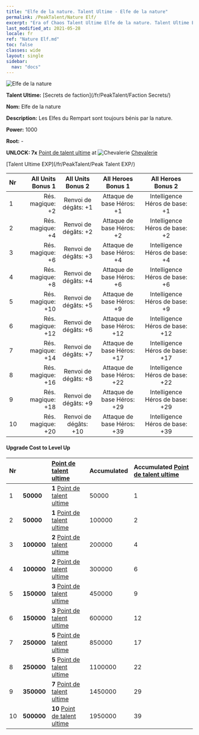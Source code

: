 ```yaml
---
title: "Elfe de la nature. Talent Ultime - Elfe de la nature"
permalink: /PeakTalent/Nature Elf/
excerpt: "Era of Chaos Talent Ultime Elfe de la nature. Talent Ultime Elfe de la nature. Elfe de la nature"
last_modified_at: 2021-05-28
locale: fr
ref: "Nature Elf.md"
toc: false
classes: wide
layout: single
sidebar:
  nav: "docs"
---
```


  ![Elfe de la nature](/images/pt/talent_3007.png)

  **Talent Ultime:** [Secrets de faction](/fr/PeakTalent/Faction Secrets/)

  **Nom:** Elfe de la nature

  **Description:** Les Elfes du Rempart sont toujours bénis par la nature.

  **Power:** 1000

  **Root:** -

  **UNLOCK: 7x** [Point de talent ultime](/ItemsFR/con_934/) at ![Chevalerie](/images/pt/talent_3006.png) [Chevalerie](/fr/PeakTalent/Chivalry/)

  [Talent Ultime EXP](/fr/PeakTalent/Peak Talent EXP/)

  | Nr | All Units Bonus 1 | All Units Bonus 2 | All Heroes Bonus 1 | All Heroes Bonus 2 |
  |:---|--------------:|:-------------:|:-------------:|:-------------:|
  | 1 | Rés. magique: +2 | Renvoi de dégâts: +1 | Attaque de base Héros: +1 | Intelligence Héros de base: +1 |
  | 2 | Rés. magique: +4 | Renvoi de dégâts: +2 | Attaque de base Héros: +2 | Intelligence Héros de base: +2 |
  | 3 | Rés. magique: +6 | Renvoi de dégâts: +3 | Attaque de base Héros: +4 | Intelligence Héros de base: +4 |
  | 4 | Rés. magique: +8 | Renvoi de dégâts: +4 | Attaque de base Héros: +6 | Intelligence Héros de base: +6 |
  | 5 | Rés. magique: +10 | Renvoi de dégâts: +5 | Attaque de base Héros: +9 | Intelligence Héros de base: +9 |
  | 6 | Rés. magique: +12 | Renvoi de dégâts: +6 | Attaque de base Héros: +12 | Intelligence Héros de base: +12 |
  | 7 | Rés. magique: +14 | Renvoi de dégâts: +7 | Attaque de base Héros: +17 | Intelligence Héros de base: +17 |
  | 8 | Rés. magique: +16 | Renvoi de dégâts: +8 | Attaque de base Héros: +22 | Intelligence Héros de base: +22 |
  | 9 | Rés. magique: +18 | Renvoi de dégâts: +9 | Attaque de base Héros: +29 | Intelligence Héros de base: +29 |
  | 10 | Rés. magique: +20 | Renvoi de dégâts: +10 | Attaque de base Héros: +39 | Intelligence Héros de base: +39 |


#### Upgrade Cost to Level Up

  | Nr | <i class="fas fa-coins"/> | [Point de talent ultime](/ItemsFR/con_934/) | Accumulated <i class="fas fa-coins"/> | Accumulated [Point de talent ultime](/ItemsFR/con_934/) |
  |:---|:--------------|:-------------|:-------------|:-------------|
  | 1 | **50000** | **1** [Point de talent ultime](/ItemsFR/con_934/) | 50000 | 1 |
  | 2 | **50000** | **1** [Point de talent ultime](/ItemsFR/con_934/) | 100000 | 2 |
  | 3 | **100000** | **2** [Point de talent ultime](/ItemsFR/con_934/) | 200000 | 4 |
  | 4 | **100000** | **2** [Point de talent ultime](/ItemsFR/con_934/) | 300000 | 6 |
  | 5 | **150000** | **3** [Point de talent ultime](/ItemsFR/con_934/) | 450000 | 9 |
  | 6 | **150000** | **3** [Point de talent ultime](/ItemsFR/con_934/) | 600000 | 12 |
  | 7 | **250000** | **5** [Point de talent ultime](/ItemsFR/con_934/) | 850000 | 17 |
  | 8 | **250000** | **5** [Point de talent ultime](/ItemsFR/con_934/) | 1100000 | 22 |
  | 9 | **350000** | **7** [Point de talent ultime](/ItemsFR/con_934/) | 1450000 | 29 |
  | 10 | **500000** | **10** [Point de talent ultime](/ItemsFR/con_934/) | 1950000 | 39 |
